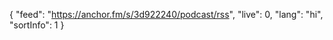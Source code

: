 {
    "feed": "https://anchor.fm/s/3d922240/podcast/rss",
    "live": 0,
    "lang": "hi",
    "sortInfo": 1
}
